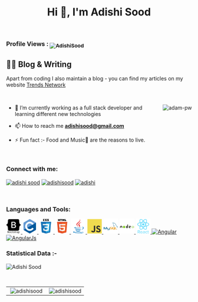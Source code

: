 <h1 align="center">Hi 👋, I'm Adishi Sood</h1>
<br>
<p align="right"> <h3>Profile Views : <sub> <img src="https://komarev.com/ghpvc/?username=adam-pw&label=Profile%20views&color=0e75b6&style=flat" alt="AdishiSood" /> </sub></h3>
</p>


## ✍🏻 Blog & Writing
Apart from coding I also maintain a blog - you can find my articles on my website [Trends Network](https://trends-network.blogspot.com/)

<br>

<p><img align="right" src="https://github.com/Adam-pw/Adam-pw/blob/main/animation_500_kxa883sd.gif" alt="adam-pw" /></p>


- 🌱 I’m currently working as a full stack developer and learning different new technologies

- 📫 How to reach me **adishisood@gmail.com**

- ⚡ Fun fact :- Food and Music🎵 are the reasons to live.

<br>

<h3 align="left">Connect with me:</h3>
<p align="left">
  <a href="https://linkedin.com/in/adishi sood" target="blank"><img align="center"
      src="https://raw.githubusercontent.com/rahuldkjain/github-profile-readme-generator/master/src/images/icons/Social/linked-in-alt.svg"
      alt="adishi sood" height="30" width="40" /></a>
  <a href="https://www.hackerrank.com/adishisood" target="blank"><img align="center"
      src="https://raw.githubusercontent.com/rahuldkjain/github-profile-readme-generator/master/src/images/icons/Social/hackerrank.svg"
      alt="adishisood" height="30" width="40" /></a>
 <a href="https://twitter.com/adishi11" target="blank"><img align="center"
      src="https://raw.githubusercontent.com/rahuldkjain/github-profile-readme-generator/master/src/images/icons/Social/twitter.svg"
      alt="adishi" height="30" width="40" /></a>
</p>

<br>

<h3 align="left">Languages and Tools:</h3>
<p align="left"> <a href="https://developer.android.com" target="_blank" rel="noreferrer"> </a> 
  <a href="https://getbootstrap.com" target="_blank" rel="noreferrer"><img src="https://raw.githubusercontent.com/devicons/devicon/master/icons/bootstrap/bootstrap-plain-wordmark.svg" alt="bootstrap" width="40" height="40" /> </a>
     <a href="https://www.cprogramming.com/" target="_blank"
    rel="noreferrer"> <img src="https://raw.githubusercontent.com/devicons/devicon/master/icons/c/c-original.svg"
      alt="c" width="40" height="40" /> </a> <a href="https://www.w3schools.com/cpp/" target="_blank" rel="noreferrer">
     </a> <a href="https://www.w3schools.com/css/" target="_blank"
    rel="noreferrer"> <img
      src="https://raw.githubusercontent.com/devicons/devicon/master/icons/css3/css3-original-wordmark.svg" alt="css3"
      width="40" height="40" /> </a> <a href="https://www.w3.org/html/" target="_blank" rel="noreferrer"> <img
      src="https://raw.githubusercontent.com/devicons/devicon/master/icons/html5/html5-original-wordmark.svg"
      alt="html5" width="40" height="40" /> </a> <a href="https://www.java.com" target="_blank" rel="noreferrer"> <img
      src="https://raw.githubusercontent.com/devicons/devicon/master/icons/java/java-original.svg" alt="java" width="40"
      height="40" /> </a> <a href="https://developer.mozilla.org/en-US/docs/Web/JavaScript" target="_blank"
    rel="noreferrer"> <img
      src="https://raw.githubusercontent.com/devicons/devicon/master/icons/javascript/javascript-original.svg"
      alt="javascript" width="40" height="40" /> </a> <a href="https://www.mysql.com/" target="_blank" rel="noreferrer"> <img
      src="https://raw.githubusercontent.com/devicons/devicon/master/icons/mysql/mysql-original-wordmark.svg"
      alt="mysql" width="40" height="40" /> </a> </a> <a href="https://nodejs.org" target="_blank" rel="noreferrer"> <img
      src="https://raw.githubusercontent.com/devicons/devicon/master/icons/nodejs/nodejs-original-wordmark.svg"
      alt="nodejs" width="40" height="40" /> </a>  </a>  <a href="https://reactjs.org/" target="_blank" rel="noreferrer"> <img
      src="https://raw.githubusercontent.com/devicons/devicon/master/icons/react/react-original-wordmark.svg"
      alt="react" width="40" height="40" /> </a> 
      <a href="https://angular.io/" target="_blank" rel="noreferrer"> <img
      src="https://angular.io/assets/images/logos/angularjs/AngularJS-Shield.svg"
      alt="Angular" width="40" height="40" /> </a> 
      <a href="https://angular.io/" target="_blank" rel="noreferrer"> <img
      src="https://ammarjaved.com/storage/posts/what-is-angularjs.png"
      alt="AngularJs" width="80" height="40" /> </a> 
 

<br>

<h3>Statistical Data :-</h3>
<p><img align="center"
    src="https://github-readme-stats.vercel.app/api/top-langs?username=AdishiSood&show_icons=true&locale=en&bg_color=0d1117&text_color=ffffff&layout=compact"
    alt="Adishi Sood" 
    bg_color=#808080/></p>

<br>
<table>
<tr>
  <td>&nbsp;<img  src="https://github-readme-stats.vercel.app/api?username=adishisood&show_icons=true&locale=en" alt="adishisood" /></td>

<td>&nbsp;<img src="https://github-readme-streak-stats.herokuapp.com/?user=adishisood&" alt="adishisood" /></td>
  </tr>
  </table>

